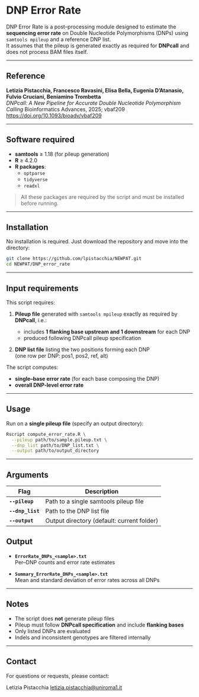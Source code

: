 # **DNP Error Rate**

DNP Error Rate is a post–processing module designed to estimate the **sequencing error rate** on Double Nucleotide Polymorphisms (DNPs) using `samtools mpileup` and a reference DNP list.  
It assumes that the pileup is generated exactly as required for **DNPcall** and does not process BAM files itself.

---

## **Reference**

**Letizia Pistacchia, Francesco Ravasini, Elisa Bella, Eugenia D’Atanasio, Fulvio Cruciani, Beniamino Trombetta**  
*DNPcall: A New Pipeline for Accurate Double Nucleotide Polymorphism Calling* Bioinformatics Advances, 2025; vbaf209  
https://doi.org/10.1093/bioadv/vbaf209

---

## **Software required**

- **samtools** ≥ 1.18 (for pileup generation)  
- **R** ≥ 4.2.0  
- **R packages**:
  - `optparse`
  - `tidyverse`
  - `readxl`

> All these packages are required by the script and must be installed before running.

---

## **Installation**

No installation is required. Just download the repository and move into the directory:

```bash
git clone https://github.com/lpistacchia/NEWPAT.git
cd NEWPAT/DNP_error_rate
```

---

## **Input requirements**

This script requires:

1) **Pileup file** generated with `samtools mpileup` exactly as required by **DNPcall**, i.e.:  
   - includes **1 flanking base upstream and 1 downstream** for each DNP  
   - produced following DNPcall pileup specification

2) **DNP list file** listing the two positions forming each DNP  
   (one row per DNP: pos1, pos2, ref, alt)

The script computes:
- **single–base error rate** (for each base composing the DNP)
- **overall DNP-level error rate**

---

## **Usage**

Run on a **single pileup file** (specify an output directory):

```bash
Rscript compute_error_rate.R \
  --pileup path/to/sample.pileup.txt \
  --dnp_list path/to/DNP_list.txt \
  --output path/to/output_directory
```

---

## **Arguments**

| **Flag**           | **Description** |
|--------------------|-----------------|
| **`--pileup`**     | Path to a single samtools pileup file |
| **`--dnp_list`**   | Path to the DNP list file |
| **`--output`**     | Output directory (default: current folder) |

## **Output**

- **`ErrorRate_DNPs_<sample>.txt`**  
  Per–DNP counts and error rate estimates

- **`Summary_ErrorRate_DNPs_<sample>.txt`**  
  Mean and standard deviation of error rates across all DNPs

---

## **Notes**

- The script does **not** generate pileup files  
- Pileup must follow **DNPcall specification** and include **flanking bases**  
- Only listed DNPs are evaluated  
- Indels and inconsistent genotypes are filtered internally

---

## **Contact**

For questions or requests, please contact:

Letizia Pistacchia 
<letizia.pistacchia@uniroma1.it>

